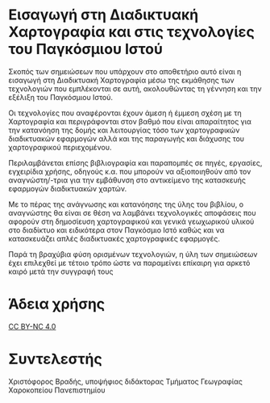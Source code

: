 # Εισαγωγή στη Διαδικτυακή Χαρτογραφία και στις τεχνολογίες του Παγκόσμιου Ιστού

Σκοπός των σημειώσεων που υπάρχουν στο αποθετήριο αυτό είναι η εισαγωγή στη Διαδικτυακή Χαρτογραφία μέσω της εκμάθησης των τεχνολογιών που εμπλέκονται σε αυτή, ακολουθώντας τη γέννηση και την εξέλιξη του Παγκόσμιου Ιστού. 

Οι τεχνολογίες που αναφέρονται έχουν άμεση ή έμμεση σχέση με τη Χαρτογραφία και περιγράφονται στον βαθμό που είναι απαραίτητος για την κατανόηση της δομής και λειτουργίας τόσο των χαρτογραφικών διαδικτυακών εφαρμογών αλλά και της παραγωγής και διάχυσης του χαρτογραφικού περιεχομένου. 

Περιλαμβάνεται επίσης βιβλιογραφία και παραπομπές σε πηγές, εργασίες, εγχειρίδια χρήσης, οδηγούς κ.α. που μπορούν να αξιοποιηθούν από τον αναγνώστη/-τρια για την εμβάθυνση στο αντικείμενο της κατασκευής εφαρμογών διαδικτυακών χαρτών. 

Με το πέρας της ανάγνωσης και κατανόησης της ύλης του βιβλίου, ο αναγνώστης θα είναι σε θέση να λαμβάνει τεχνολογικές αποφάσεις που αφορούν στη δημοσίευση χαρτογραφικού και γενικά γεωχωρικού υλικού στο διαδίκτυο και ειδικότερα στον Παγκόσμιο Ιστό καθώς και να κατασκευάζει απλές διαδικτυακές χαρτογραφικές εφαρμογές.  

Παρά τη βραχύβια φύση ορισμένων τεχνολογιών, η ύλη των σημειώσεων έχει επιλεχθεί με τέτοιο τρόπο ώστε να παραμείνει επίκαιρη για αρκετό καιρό μετά την συγγραφή τους 

# Άδεια χρήσης

[CC BY-NC 4.0](https://creativecommons.org/licenses/by-nc/4.0/)

# Συντελεστής

Χριστόφορος Βραδής, υποψήφιος διδάκτορας Τμήματος Γεωγραφίας Χαροκοπείου Πανεπιστημίου